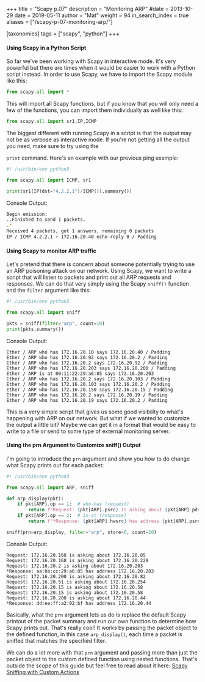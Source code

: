 +++
title = "Scapy p.07"
description = "Monitoring ARP"
#date = 2013-10-29
date = 2019-05-11
author = "Mat"
weight = 94
in_search_index = true
aliases = ["/scapy-p-07-monitoring-arp/"]

[taxonomies]
tags = ["scapy", "python"]
+++

#### Using Scapy in a Python Script

So far we've been working with Scapy in interactive mode. It's very powerful but there are times when it would be easier to work with a Python script instead. In order to use Scapy, we have to import the Scapy module like this:

```py
from scapy.all import *
```

This will import all Scapy functions, but if you know that you will only need a few of the functions, you can import them individually as well like this:

``` python
from scapy.all import sr1,IP,ICMP
```

<!-- more -->
The biggest different with running Scapy in a script is that the output may not be as verbose as interactive mode. If you're not getting all the output you need, make sure to try using the 

`print` command. Here's an example with our previous ping example:

```python
#! /usr/bin/env python3

from scapy.all import ICMP, sr1

print(sr1(IP(dst="4.2.2.1")/ICMP()).summary())
```

Console Output:
```sh
Begin emission:
..Finished to send 1 packets.
.*
Received 4 packets, got 1 answers, remaining 0 packets
IP / ICMP 4.2.2.1 > 172.16.20.40 echo-reply 0 / Padding
```

#### Using Scapy to monitor ARP traffic

Let's pretend that there is concern about someone potentially trying to use an ARP poisoning attack on our network. Using Scapy, we want to write a script that will listen to packets and print out all ARP requests and responses. We can do that very simply using the Scapy `sniff()` function and the `filter` argument like this:

```python
#! /usr/bin/env python3

from scapy.all import sniff

pkts = sniff(filter="arp", count=10)
print(pkts.summary())
```

Console Output:
```
Ether / ARP who has 172.16.20.10 says 172.16.20.40 / Padding
Ether / ARP who has 172.16.20.92 says 172.16.20.2 / Padding
Ether / ARP who has 172.16.20.2 says 172.16.20.92 / Padding
Ether / ARP who has 172.16.20.203 says 172.16.20.200 / Padding
Ether / ARP is at 00:11:22:29:a6:85 says 172.16.20.203
Ether / ARP who has 172.16.20.2 says 172.16.20.103 / Padding
Ether / ARP who has 172.16.20.103 says 172.16.20.2 / Padding
Ether / ARP who has 172.16.20.150 says 172.16.20.15 / Padding
Ether / ARP who has 172.16.20.2 says 172.16.20.19 / Padding
Ether / ARP who has 172.16.20.19 says 172.16.20.2 / Padding
```

This is a very simple script that gives us some good visibility to what's happening with ARP on our network. But what if we wanted to customize the output a little bit? Maybe we can get it in a format that would be easy to write to a file or send to some type of external monitoring server.

#### Using the prn Argument to Customize sniff() Output

I'm going to introduce the `prn` argument and show you how to do change what Scapy prints out for each packet:

```python
#! /usr/bin/env python3

from scapy.all import ARP, sniff

def arp_display(pkt):
    if pkt[ARP].op == 1:  # who-has (request)
        return f"Request: {pkt[ARP].psrc} is asking about {pkt[ARP].pdst}"
    if pkt[ARP].op == 2:  # is-at (response)
        return f"*Response: {pkt[ARP].hwsrc} has address {pkt[ARP].psrc}"

sniff(prn=arp_display, filter="arp", store=0, count=10)
```

Console Output:
```
Request: 172.16.20.168 is asking about 172.16.20.85
Request: 172.16.20.168 is asking about 172.16.20.229
Request: 172.16.20.2 is asking about 172.16.20.203
*Response: aa:bb:cc:29:a6:85 has address 172.16.20.203
Request: 172.16.20.200 is asking about 172.16.20.82
Request: 172.16.20.51 is asking about 172.16.20.254
Request: 172.16.20.15 is asking about 172.16.20.58
Request: 172.16.20.15 is asking about 172.16.20.58
Request: 172.16.20.200 is asking about 172.16.20.44
*Response: dd:ee:ff:a2:02:bf has address 172.16.20.44
```

Basically, what the `prn` argument lets us do is replace the default Scapy printout of the packet summary and run our own function to determine how Scapy prints out. That's really cool! It works by passing the packet object to the defined function, in this case `arp_display()`, each time a packet is sniffed that matches the specified filter.

We can do a lot more with that `prn` argument and passing more than just the packet object to the custom defined function using nested functions. That's outside the scope of this guide but feel free to read about it here: [Scapy Sniffing with Custom Actions](@/scapy/sniffing-custom-actions/part-2.md)
